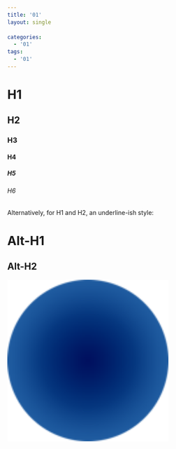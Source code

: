 ```yaml
---
title: '01'
layout: single

categories:
  - '01'
tags:
  - '01'
---
```


# H1

## H2

### H3

#### H4

##### H5

###### H6

Alternatively, for H1 and H2, an underline-ish style:

# Alt-H1

## Alt-H2

<img src="/assets/images/logo 128.png" title="" alt="logo 512.png" width="369">
